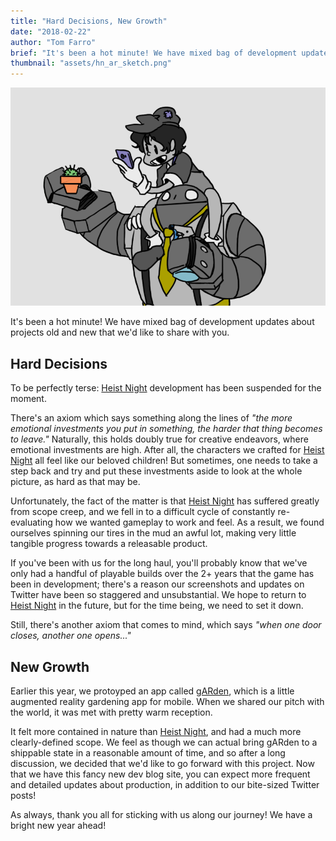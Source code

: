 ```yaml
---
title: "Hard Decisions, New Growth"
date: "2018-02-22"
author: "Tom Farro"
brief: "It's been a hot minute! We have mixed bag of development updates about projects old and new that we'd like to share with you."
thumbnail: "assets/hn_ar_sketch.png"
---
```


![hiatus](../assets/hn_ar_sketch.png)

It's been a hot minute! We have mixed bag of development updates about projects old and new that we'd like to share with you.

<!--more-->

## Hard Decisions

To be perfectly terse: [Heist Night](hn) development has been suspended for the moment. 

There's an axiom which says something along the lines of <i>"the more emotional investments you put in something, the harder that thing becomes to leave."</i> Naturally, this holds doubly true for creative endeavors, where emotional investments are high. After all, the characters we crafted for [Heist Night](hn) all feel like our beloved children! But sometimes, one needs to take a step back and try and put these investments aside to look at the whole picture, as hard as that may be.

Unfortunately, the fact of the matter is that [Heist Night](hn) has suffered greatly from scope creep, and we fell in to a difficult cycle of constantly re-evaluating how we wanted gameplay to work and feel. As a result, we found ourselves spinning our tires in the mud an awful lot, making very little tangible progress towards a releasable product. 

If you've been with us for the long haul, you'll probably know that we've only had a handful of playable builds over the 2+ years that the game has been in development; there's a reason our screenshots and updates on Twitter have been so staggered and unsubstantial. We hope to return to [Heist Night](hn) in the future, but for the time being, we need to set it down.

Still, there's another axiom that comes to mind, which says <i>"when one door closes, another one opens..."</i>


## New Growth

Earlier this year, we protoyped an app called [gARden](gARden), which is a little augmented reality gardening app for mobile. When we shared our pitch with the world, it was met with pretty warm reception. 

It felt more contained in nature than [Heist Night](hn), and had a much more clearly-defined scope. We feel as though we can actual bring gARden to a shippable state in a reasonable amount of time, and so after a long discussion, we decided that we'd like to go forward with this project. Now that we have this fancy new dev blog site, you can expect more frequent and detailed updates about production, in addition to our bite-sized Twitter posts!

As always, thank you all for sticking with us along our journey! We have a bright new year ahead!


[hn]: ../games/heist-night
[gARden]: ../games/garden